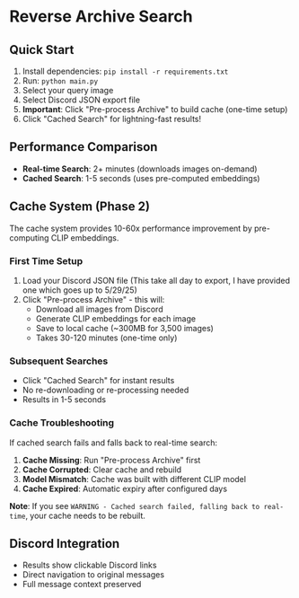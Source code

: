 # Reverse Archive Search

## Quick Start
1. Install dependencies: `pip install -r requirements.txt`
2. Run: `python main.py`
3. Select your query image
4. Select Discord JSON export file
5. **Important**: Click "Pre-process Archive" to build cache (one-time setup)
6. Click "Cached Search" for lightning-fast results!

## Performance Comparison
- **Real-time Search**: 2+ minutes (downloads images on-demand)
- **Cached Search**: 1-5 seconds (uses pre-computed embeddings)

## Cache System (Phase 2)
The cache system provides 10-60x performance improvement by pre-computing CLIP embeddings.

### First Time Setup
1. Load your Discord JSON file (This take all day to export, I have provided one which goes up to 5/29/25)
2. Click "Pre-process Archive" - this will:
   - Download all images from Discord
   - Generate CLIP embeddings for each image
   - Save to local cache (~300MB for 3,500 images)
   - Takes 30-120 minutes (one-time only)

### Subsequent Searches
- Click "Cached Search" for instant results
- No re-downloading or re-processing needed
- Results in 1-5 seconds

### Cache Troubleshooting
If cached search fails and falls back to real-time search:

1. **Cache Missing**: Run "Pre-process Archive" first
2. **Cache Corrupted**: Clear cache and rebuild
3. **Model Mismatch**: Cache was built with different CLIP model
4. **Cache Expired**: Automatic expiry after configured days

**Note**: If you see `WARNING - Cached search failed, falling back to real-time`, your cache needs to be rebuilt.

## Discord Integration
- Results show clickable Discord links
- Direct navigation to original messages
- Full message context preserved 
